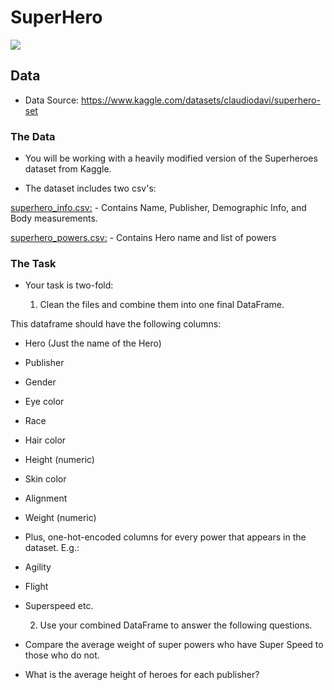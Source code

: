 # SuperHero
![](https://assets.codingdojo.com/boomyeah2015/codingdojo/curriculum/content/chapter/1688169208__Alargeteamofmaskedsuperheroessavingtheworld.png)

    
## Data
- Data Source: https://www.kaggle.com/datasets/claudiodavi/superhero-set

### The Data
- You will be working with a heavily modified version of the Superheroes dataset from Kaggle.

- The dataset includes two csv's:

[superhero_info.csv:](https://docs.google.com/spreadsheets/d/e/2PACX-1vS1ZstYLwFgwhZnqDsPjtnlHYhJp_cmW55J8JD5mym0seRsaem3px7QBtuFF0LiI7z1PLCkVKAkdO7J/pub?output=csv)
    - Contains Name, Publisher, Demographic Info, and Body measurements.
    
[superhero_powers.csv:](https://docs.google.com/spreadsheets/d/e/2PACX-1vSzdWOBaXOoz52vPmCFV5idNlDBohLY1Lsbc1IfZIZQ7cV_aNB2wYBfhF49uE1TaO1B5MQCGWiNrFfd/pub?output=csv)
    - Contains Hero name and list of powers

### The Task
- Your task is two-fold:

  1. Clean the files and combine them into one final DataFrame.

This dataframe should have the following columns:
- Hero (Just the name of the Hero)
- Publisher
- Gender
- Eye color
- Race
- Hair color
- Height (numeric)
- Skin color
- Alignment
- Weight (numeric)
- Plus, one-hot-encoded columns for every power that appears in the dataset. E.g.:
- Agility
- Flight
- Superspeed
    etc.

  2. Use your combined DataFrame to answer the following questions.

- Compare the average weight of super powers who have Super Speed to those who do not.
- What is the average height of heroes for each publisher?






